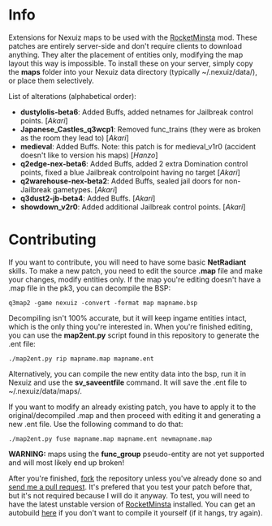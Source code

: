 Info
==============

Extensions for Nexuiz maps to be used with the [RocketMinsta](https://github.com/nexAkari/RocketMinsta) mod. These patches are entirely server-side and don't require clients to download anything. They alter the placement of entities only, modifying the map layout this way is impossible. To install these on your server, simply copy the **maps** folder into your Nexuiz data directory (typically ~/.nexuiz/data/), or place them selectively.

List of alterations (alphabetical order):
* **dustylolis-beta6**: Added Buffs, added netnames for Jailbreak control points. [_Akari_]
* **Japanese_Castles_q3wcp1**: Removed func_trains (they were as broken as the room they lead to) [_Akari_]
* **medieval**: Added Buffs. Note: this patch is for medieval_v1r0 (accident doesn't like to version his maps) [_Hanzo_]
* **q2edge-nex-beta6**: Added Buffs, added 2 extra Domination control points, fixed a blue Jailbreak controlpoint having no target [_Akari_]
* **q2warehouse-nex-beta2**: Added Buffs, sealed jail doors for non-Jailbreak gametypes. [_Akari_]
* **q3dust2-jb-beta4**: Added Buffs. [_Akari_]
* **showdown_v2r0**: Added additional Jailbreak control points. [_Akari_]

Contributing
==============

If you want to contribute, you will need to have some basic **NetRadiant** skills. To make a new patch, you need to edit the source **.map** file and make your changes, modify entities only. If the map you're editing doesn't have a .map file in the pk3, you can decompile the BSP:

    q3map2 -game nexuiz -convert -format map mapname.bsp

Decompiling isn't 100% accurate, but it will keep ingame entities intact, which is the only thing you're interested in. When you're finished editing, you can use the **map2ent.py** script found in this repository to generate the .ent file:

    ./map2ent.py rip mapname.map mapname.ent

Alternatively, you can compile the new entity data into the bsp, run it in Nexuiz and use the **sv_saveentfile** command. It will save the .ent file to ~/.nexuiz/data/maps/.

If you want to modify an already existing patch, you have to apply it to the original/decompiled .map and then proceed with editing it and generating a new .ent file. Use the following command to do that: 

    ./map2ent.py fuse mapname.map mapname.ent newmapname.map

**WARNING:** maps using the **func_group** pseudo-entity are not yet supported and will most likely end up broken!

After you're finished, [fork](https://help.github.com/articles/fork-a-repo) the repository unless you've already done so and [send me a pull request](https://help.github.com/articles/using-pull-requests). It's prefered that you test your patch before that, but it's not required because I will do it anyway. To test, you will need to have the latest unstable version of [RocketMinsta](https://github.com/nexAkari/RocketMinsta) installed. You can get an autobuild [here](http://rocketminsta.net/) if you don't want to compile it yourself (if it hangs, try again).
